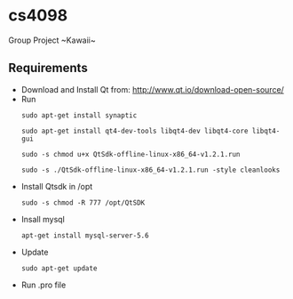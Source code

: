 # cs4098
Group Project ~Kawaii~

## Requirements
* Download and Install Qt from: http://www.qt.io/download-open-source/
* Run
  ```
  sudo apt-get install synaptic
  
  sudo apt-get install qt4-dev-tools libqt4-dev libqt4-core libqt4-gui
  
  sudo -s chmod u+x QtSdk-offline-linux-x86_64-v1.2.1.run
  
  sudo -s ./QtSdk-offline-linux-x86_64-v1.2.1.run -style cleanlooks
  
  ```
* Install Qtsdk in /opt
  ```
  sudo -s chmod -R 777 /opt/QtSDK 
  ```
* Insall mysql
  ```
  apt-get install mysql-server-5.6
  ```
* Update
  ```
  sudo apt-get update
  ```
* Run .pro file
